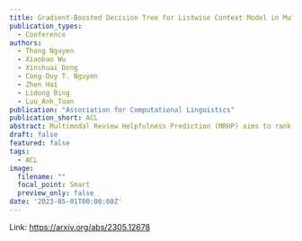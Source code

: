 ```yaml
---
title: Gradient-Boosted Decision Tree for Listwise Context Model in Multimodal Review Helpfulness Prediction
publication_types:
  - Conference
authors:
  - Thong Nguyen
  - Xiaobao Wu
  - Xinshuai Dong
  - Cong-Duy T. Nguyen
  - Zhen Hai
  - Lidong Bing
  - Luu_Anh_Tuan
publication: "Association for Computational Linguistics"
publication_short: ACL
abstract: Multimodal Review Helpfulness Prediction (MRHP) aims to rank product reviews based on predicted helpfulness scores and has been widely applied in e-commerce via presenting customers with useful reviews. Previous studies commonly employ fully-connected neural networks (FCNNs) as the final score predictor and pairwise loss as the training objective. However, FCNNs have been shown to perform inefficient splitting for review features, making the model difficult to clearly differentiate helpful from unhelpful reviews. Furthermore, pairwise objective, which works on review pairs, may not completely capture the MRHP goal to produce the ranking for the entire review list, and possibly induces low generalization during testing. To address these issues, we propose a listwise attention network that clearly captures the MRHP ranking context and a listwise optimization objective that enhances model generalization. We further propose gradient-boosted decision tree as the score predictor to efficaciously partition product reviews' representations. Extensive experiments demonstrate that our method achieves state-of-the-art results and polished generalization performance on two large-scale MRHP benchmark datasets.
draft: false
featured: false
tags:
  - ACL
image:
  filename: ""
  focal_point: Smart
  preview_only: false
date: '2023-05-01T00:00:00Z'
---
```

Link: https://arxiv.org/abs/2305.12678